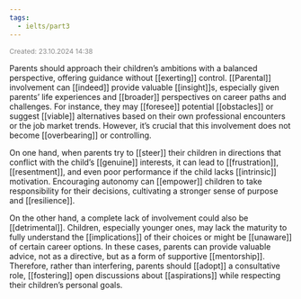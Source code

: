 ```yaml
---
tags:
  - ielts/part3
---
```

<span style="font-size:12px; color:#888888;">Created: 23.10.2024 14:38</span>

Parents should approach their children’s ambitions with a balanced perspective, offering guidance without [[exerting]] control. [[Parental]] involvement can [[indeed]] provide valuable [[insight]]s, especially given parents’ life experiences and [[broader]] perspectives on career paths and challenges. For instance, they may [[foresee]] potential [[obstacles]] or suggest [[viable]] alternatives based on their own professional encounters or the job market trends. However, it’s crucial that this involvement does not become [[overbearing]] or controlling.  

On one hand, when parents try to [[steer]] their children in directions that conflict with the child’s [[genuine]] interests, it can lead to [[frustration]], [[resentment]], and even poor performance if the child lacks [[intrinsic]] motivation. Encouraging autonomy can [[empower]] children to take responsibility for their decisions, cultivating a stronger sense of purpose and [[resilience]].

On the other hand, a complete lack of involvement could also be [[detrimental]]. Children, especially younger ones, may lack the maturity to fully understand the [[implications]] of their choices or might be [[unaware]] of certain career options. In these cases, parents can provide valuable advice, not as a directive, but as a form of supportive [[mentorship]]. Therefore, rather than interfering, parents should [[adopt]] a consultative role, [[fostering]] open discussions about [[aspirations]] while respecting their children’s personal goals.
